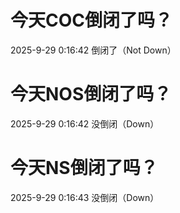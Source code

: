 # 今天COC倒闭了吗？

2025-9-29 0:16:42 倒闭了（Not Down）

# 今天NOS倒闭了吗？

2025-9-29 0:16:42 没倒闭（Down）

# 今天NS倒闭了吗？

2025-9-29 0:16:43 没倒闭（Down）

